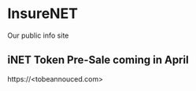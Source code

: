 # InsureNET
Our public info site 

## iNET Token Pre-Sale coming in April
https://<tobeannouced.com>

